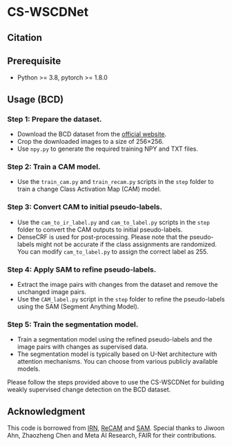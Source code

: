 # CS-WSCDNet

## Citation


## Prerequisite
- Python >= 3.8, pytorch >= 1.8.0


## Usage (BCD)
### Step 1: Prepare the dataset.
- Download the BCD dataset from the [official website](https://study.rsgis.whu.edu.cn/pages/download/building_dataset.html).
- Crop the downloaded images to a size of 256×256.
- Use `npy.py` to generate the required training NPY and TXT files.

### Step 2: Train a CAM model.
- Use the `train_cam.py` and `train_recam.py` scripts in the `step` folder to train a change Class Activation Map (CAM) model.

### Step 3: Convert CAM to initial pseudo-labels.
- Use the `cam_to_ir_label.py` and `cam_to_label.py` scripts in the `step` folder to convert the CAM outputs to initial pseudo-labels.
- DenseCRF is used for post-processing. Please note that the pseudo-labels might not be accurate if the class assignments are randomized. You can modify `cam_to_label.py` to assign the correct label as 255.

### Step 4: Apply SAM to refine pseudo-labels.
- Extract the image pairs with changes from the dataset and remove the unchanged image pairs.
- Use the `CAM_label.py` script in the `step` folder to refine the pseudo-labels using the SAM (Segment Anything Model).

### Step 5: Train the segmentation model.
- Train a segmentation model using the refined pseudo-labels and the image pairs with changes as supervised data.
- The segmentation model is typically based on U-Net architecture with attention mechanisms. You can choose from various publicly available models.

Please follow the steps provided above to use the CS-WSCDNet for building weakly supervised change detection on the BCD dataset.

## Acknowledgment
This code is borrowed from [IRN](https://github.com/jiwoon-ahn/irn), [ReCAM](https://github.com/zhaozhengChen/ReCAM) and [SAM](https://github.com/facebookresearch/segment-anything). Special thanks to Jiwoon Ahn, Zhaozheng Chen and Meta AI Research, FAIR for their contributions.

